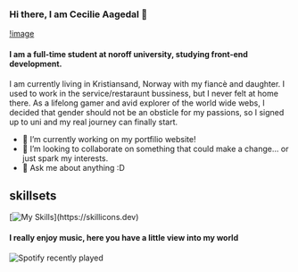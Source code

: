 ### Hi there, I am Cecilie Aagedal 👋

[!image](/cec.png)

#### I am a full-time student at noroff university, studying front-end development.

I am currently living in Kristiansand, Norway with my fiancè and daughter. I used to work in the service/restaraunt bussiness, but I never felt at home there. As a lifelong gamer and avid explorer of the world wide webs, I decided that gender should not be an obsticle for my passions, so I signed up to uni and my real journey can finally start.  

- 🔭 I’m currently working on my portfilio website! 
- 👯 I’m looking to collaborate on something that could make a change... or just spark my interests.
- 💬 Ask me about anything :D

## skillsets

[![My Skills](https://skillicons.dev/icons?i=js,html,css,figma,react,tailwind,bootstrap,netlify,wordpress,vscode,vite,ts,)](https://skillicons.dev)

#### I really enjoy music, here you have a little view into my world

<!--🎵SPOTIFY LATEST / 🌐WEBSITE: https://spotify-recently-played-readme.vercel.app/ -->
![Spotify recently played](https://spotify-recently-played-readme.vercel.app/api?user=caagedal)

